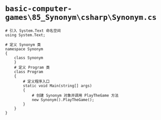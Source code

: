 # `basic-computer-games\85_Synonym\csharp\Synonym.cs`

```
# 引入 System.Text 命名空间
using System.Text;

# 定义 Synonym 类
namespace Synonym
{
    class Synonym
    }
    # 定义 Program 类
    class Program
    {
        # 定义程序入口
        static void Main(string[] args)
        {
            # 创建 Synonym 对象并调用 PlayTheGame 方法
            new Synonym().PlayTheGame();
        }
    }
}
```